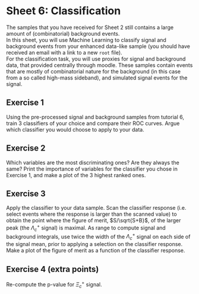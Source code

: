 # Sheet 6: Classification

The samples that you have received for Sheet 2 still contains a large amount of (combinatorial) background events. <br>
In this sheet, you will use Machine Learning to classify signal and background events from your enhanced data-like sample (you should have received an email with a link to a new `root` file). <br>
For the classification task, you will use proxies for signal and background data, that provided centrally through moodle.
These samples contain events that are mostly of combinatorial nature for the background (in this case from a so called high-mass sideband), and simulated signal events for the signal.

## Exercise 1

Using the pre-processed signal and background samples from tutorial 6, train 3 classifiers of your choice and compare their ROC curves. Argue which classifier you would choose to apply to your data.

## Exercise 2

Which variables are the most discriminating ones? Are they always the same? Print the importance of variables for the classifier you chose in Exercise 1, and make a plot of the 3 highest ranked ones.

## Exercise 3

Apply the classifier to your data sample. Scan the classifier response (i.e. select events where the response is larger than the scanned value) to obtain the point where the figure of merit, $S/\sqrt{S+B}$, of the larger peak (the $\Lambda_c^+$ signal) is maximal. As range to compute signal and background integrals, use twice the width of the $\Lambda_c^+$ signal on each side of the signal mean, prior to applying a selection on the classifier response.
Make a plot of the figure of merit as a function of the classifier response.

## Exercise 4 (extra points)

Re-compute the p-value for $\Xi_c^+$ signal.